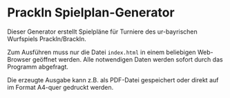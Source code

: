 Prackln Spielplan-Generator
===========================
Dieser Generator erstellt Spielpläne für Turniere des ur-bayrischen Wurfspiels Prackln/Brackln.

Zum Ausführen muss nur die Datei `index.html` in einem beliebigen Web-Browser geöffnet werden.
Alle notwendigen Daten werden sofort durch das Programm abgefragt.

Die erzeugte Ausgabe kann z.B. als PDF-Datei gespeichert oder direkt auf im Format A4-quer gedruckt werden.
